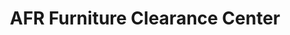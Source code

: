 ---
title: "AFR Furniture Clearance Center"
url: /new-castle/afr-furniture-clearance-center/
shop: Möbel
---